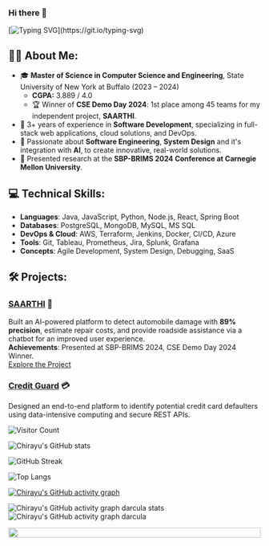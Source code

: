### Hi there 👋

<!--
**chirayu-sanghvi/chirayu-sanghvi** is a ✨ _special_ ✨ repository because its `README.md` (this file) appears on your GitHub profile.

Here are some ideas to get you started:

- 🔭 I’m currently working on ...
- 🌱 I’m currently learning ...
- 👯 I’m looking to collaborate on ...
- 🤔 I’m looking for help with ...
- 💬 Ask me about ...
- 📫 How to reach me: ...
- 😄 Pronouns: ...
- ⚡ Fun fact: ...
-->




<!-- Dynamic Typing SVG for welcome message -->
[![Typing SVG](https://readme-typing-svg.herokuapp.com?font=Courier+new&size=30&duration=5000&color=%23F7F7F7&background=%23000000&center=true&vCenter=true&width=800&height=100&lines=Welcome+to+my+profile%2C+I'm+Chirayu!)](https://git.io/typing-svg)

<!-- # Hi there, I'm Chirayu! 👋 -->

## 👨‍💻 About Me:
- 🎓 **Master of Science in Computer Science and Engineering**, State University of New York at Buffalo (2023 – 2024)  
   - **CGPA:** 3.889 / 4.0  
   - 🏆 Winner of **CSE Demo Day 2024**: 1st place among 45 teams for my independent project, **SAARTHI**.
- 💼 3+ years of experience in **Software Development**, specializing in full-stack web applications, cloud solutions, and DevOps.
- 🌱 Passionate about **Software Engineering**, **System Design** and it's integration with **AI**, to create innovative, real-world solutions.
- 📄 Presented research at the **SBP-BRIMS 2024 Conference at Carnegie Mellon University**.

## 💻 Technical Skills:
- **Languages**: Java, JavaScript, Python, Node.js, React, Spring Boot
- **Databases**: PostgreSQL, MongoDB, MySQL, MS SQL
- **DevOps & Cloud**: AWS, Terraform, Jenkins, Docker, CI/CD, Azure
- **Tools**: Git, Tableau, Prometheus, Jira, Splunk, Grafana
- **Concepts**: Agile Development, System Design, Debugging, SaaS

## 🛠️ Projects:
### [SAARTHI](https://github.com/chirayu-sanghvi/SAARTHI) 🚗  
Built an AI-powered platform to detect automobile damage with **89% precision**, estimate repair costs, and provide roadside assistance via a chatbot for an improved user experience.  
**Achievements**: Presented at SBP-BRIMS 2024, CSE Demo Day 2024 Winner.  
[Explore the Project](https://sites.google.com/view/saarthi-home/home)

### [Credit Guard](https://github.com/chirayu-sanghvi/Credit-Guard-AI) 💳  
Designed an end-to-end platform to identify potential credit card defaulters using data-intensive computing and secure REST APIs.

<!-- ## 📊 GitHub Insights:
- 🔥 **Total Commits**: 700+
- 🌟 **Key Contributions**: Full-stack development, DevOps automation, and AI-powered solutions.

## 📫 Let's Connect:
- [LinkedIn](https://linkedin.com/in/chirayu-sanghvi)  
- [GitHub](https://github.com/chirayu-sanghvi)  
- Email: chirayusanghvi94@gmail.com
-->

<!-- Visitor Count -->
![Visitor Count](https://komarev.com/ghpvc/?username=chirayu-sanghvi&label=Profile%20views&color=000000&style=flat)

<!-- Detailed GitHub Stats Card -->
![Chirayu's GitHub stats](http://github-profile-summary-cards.vercel.app/api/cards/profile-details?username=chirayu-sanghvi&theme=darcula)

<!-- GitHub Streak Stats -->
![GitHub Streak](https://github-readme-streak-stats.herokuapp.com/?user=chirayu-sanghvi&theme=dark)

<!-- Most Used Languages Card -->
![Top Langs](https://github-readme-stats.vercel.app/api/top-langs/?username=chirayu-sanghvi&theme=dark&layout=compact)

<!-- GitHub Activity Graph --> 
[![Chirayu's GitHub activity graph](https://github-readme-activity-graph.vercel.app/graph?username=chirayu-sanghvi&theme=react-dark&hide_border=true)](https://github.com/chirayu-sanghvi/github-readme-activity-graph) 

![Chirayu's GitHub activity graph darcula stats](http://github-profile-summary-cards.vercel.app/api/cards/stats?username=chirayu-sanghvi&theme=darcula)
![Chirayu's GitHub activity graph darcula](http://github-profile-summary-cards.vercel.app/api/cards/productive-time?username=chirayu-sanghvi&theme=darcula&utcOffset=8)

<!-- Footer Image or Animation -->
<img src="https://i.imgur.com/dBaSKWF.gif" height="20" width="100%">

<!-- Holopin Badges (if you have any) -->
<!-- [![My Holopin Badges](https://holopin.me/chirayu-sanghvi)](https://holopin.io/@chirayu-sanghvi) -->

<!-- Personal Touch - Add any additional information or sections that represent you. -->
